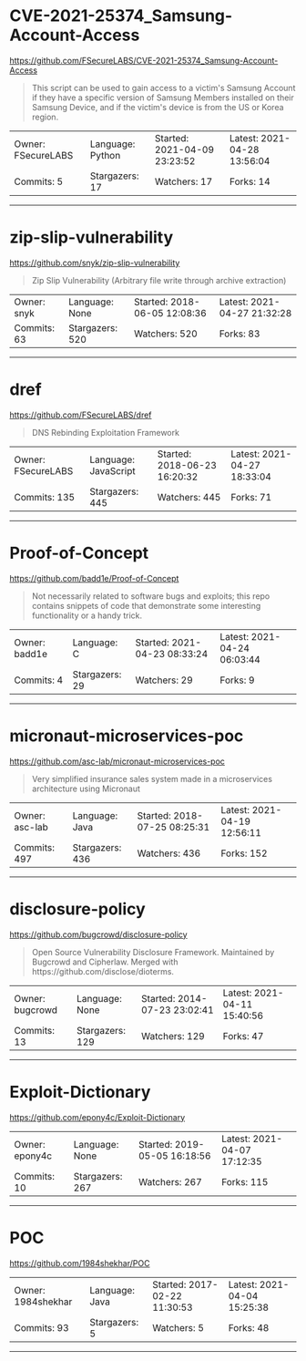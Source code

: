 # CVE-2021-25374_Samsung-Account-Access

https://github.com/FSecureLABS/CVE-2021-25374_Samsung-Account-Access
<blockquote>
This script can be used to gain access to a victim's Samsung Account if they have a specific version of Samsung Members installed on their Samsung Device, and if the victim's device is from the US or Korea region.
</blockquote>

<table>
<tr><td>Owner: FSecureLABS</td>
    <td>Language: Python</td>
    <td>Started: 2021-04-09 23:23:52</td>
    <td>Latest: 2021-04-28 13:56:04</td></tr>
<tr><td>Commits: 5</td>
    <td>Stargazers: 17</td>
    <td>Watchers: 17</td>
    <td>Forks: 14</td></tr>
</table>

---

# zip-slip-vulnerability

https://github.com/snyk/zip-slip-vulnerability
<blockquote>
Zip Slip Vulnerability (Arbitrary file write through archive extraction)
</blockquote>

<table>
<tr><td>Owner: snyk</td>
    <td>Language: None</td>
    <td>Started: 2018-06-05 12:08:36</td>
    <td>Latest: 2021-04-27 21:32:28</td></tr>
<tr><td>Commits: 63</td>
    <td>Stargazers: 520</td>
    <td>Watchers: 520</td>
    <td>Forks: 83</td></tr>
</table>

---

# dref

https://github.com/FSecureLABS/dref
<blockquote>
 DNS Rebinding Exploitation Framework 
</blockquote>

<table>
<tr><td>Owner: FSecureLABS</td>
    <td>Language: JavaScript</td>
    <td>Started: 2018-06-23 16:20:32</td>
    <td>Latest: 2021-04-27 18:33:04</td></tr>
<tr><td>Commits: 135</td>
    <td>Stargazers: 445</td>
    <td>Watchers: 445</td>
    <td>Forks: 71</td></tr>
</table>

---

# Proof-of-Concept

https://github.com/badd1e/Proof-of-Concept
<blockquote>
Not necessarily related to software bugs and exploits; this repo contains snippets of code that demonstrate some interesting functionality or a handy trick.
</blockquote>

<table>
<tr><td>Owner: badd1e</td>
    <td>Language: C</td>
    <td>Started: 2021-04-23 08:33:24</td>
    <td>Latest: 2021-04-24 06:03:44</td></tr>
<tr><td>Commits: 4</td>
    <td>Stargazers: 29</td>
    <td>Watchers: 29</td>
    <td>Forks: 9</td></tr>
</table>

---

# micronaut-microservices-poc

https://github.com/asc-lab/micronaut-microservices-poc
<blockquote>
Very simplified insurance sales system made in a microservices architecture using Micronaut
</blockquote>

<table>
<tr><td>Owner: asc-lab</td>
    <td>Language: Java</td>
    <td>Started: 2018-07-25 08:25:31</td>
    <td>Latest: 2021-04-19 12:56:11</td></tr>
<tr><td>Commits: 497</td>
    <td>Stargazers: 436</td>
    <td>Watchers: 436</td>
    <td>Forks: 152</td></tr>
</table>

---

# disclosure-policy

https://github.com/bugcrowd/disclosure-policy
<blockquote>
Open Source Vulnerability Disclosure Framework. Maintained by Bugcrowd and Cipherlaw. Merged with https://github.com/disclose/dioterms.
</blockquote>

<table>
<tr><td>Owner: bugcrowd</td>
    <td>Language: None</td>
    <td>Started: 2014-07-23 23:02:41</td>
    <td>Latest: 2021-04-11 15:40:56</td></tr>
<tr><td>Commits: 13</td>
    <td>Stargazers: 129</td>
    <td>Watchers: 129</td>
    <td>Forks: 47</td></tr>
</table>

---

# Exploit-Dictionary

https://github.com/epony4c/Exploit-Dictionary
<blockquote>
<no description>
</blockquote>

<table>
<tr><td>Owner: epony4c</td>
    <td>Language: None</td>
    <td>Started: 2019-05-05 16:18:56</td>
    <td>Latest: 2021-04-07 17:12:35</td></tr>
<tr><td>Commits: 10</td>
    <td>Stargazers: 267</td>
    <td>Watchers: 267</td>
    <td>Forks: 115</td></tr>
</table>

---

# POC

https://github.com/1984shekhar/POC
<blockquote>
<no description>
</blockquote>

<table>
<tr><td>Owner: 1984shekhar</td>
    <td>Language: Java</td>
    <td>Started: 2017-02-22 11:30:53</td>
    <td>Latest: 2021-04-04 15:25:38</td></tr>
<tr><td>Commits: 93</td>
    <td>Stargazers: 5</td>
    <td>Watchers: 5</td>
    <td>Forks: 48</td></tr>
</table>

---

